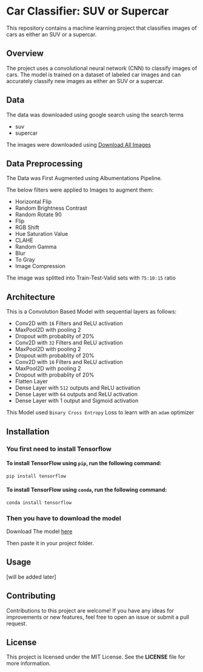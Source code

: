 # Car Classifier: SUV or Supercar

This repository contains a machine learning project that classifies images of cars as either an SUV or a supercar.

## Overview

The project uses a convolutional neural network (CNN) to classify images of cars. The model is trained on a dataset of labeled car images and can accurately classify new images as either an SUV or a supercar.

## Data

The data was downloaded using google search using the search terms

- suv
- supercar

The images were downloaded using [Download All Images](https://chrome.google.com/webstore/detail/download-all-images/ifipmflagepipjokmbdecpmjbibjnakm)

## Data Preprocessing

The Data was First Augmented using Albumentations Pipeline.

The below filters were applied to Images to augment them:
- Horizontal Flip
- Random Brightness Contrast
- Random Rotate 90
- Flip
- RGB Shift
- Hue Saturation Value
- CLAHE
- Random Gamma
- Blur
- To Gray
- Image Compression

The image was splitted into Train-Test-Valid sets with `75:10:15` ratio

## Architecture

This is a Convolution Based Model with sequential layers as follows:

- Conv2D with `16` Filters and ReLU activation
- MaxPool2D with pooling 2
- Dropout with probablity of 20%
- Conv2D with `32` Filters and ReLU activation
- MaxPool2D with pooling 2
- Dropout with probablity of 20%
- Conv2D with `16` Filters and ReLU activation
- MaxPool2D with pooling 2
- Dropout with probablity of 20%
- Flatten Layer
- Dense Layer with `512` outputs and ReLU activation
- Dense Layer with `64` outputs and ReLU activation
- Dense Layer with 1 output and Sigmoid activation

This Model used `Binary Cross Entropy` Loss to learn with an `adam` optimizer

## Installation

### You first need to install Tensorflow

#### To install TensorFlow using `pip`, run the following command:
```sh
pip install tensorflow
```

#### To install TensorFlow using `conda`, run the following command:
```sh
conda install tensorflow
```

### Then you have to download the model

Download The model [here](https://github.com/ivanrj7j/Super-Cars-VS-SUVs/releases/download/1.0/model.h5)

Then paste it in your project folder.

## Usage

[will be added later]

## Contributing

Contributions to this project are welcome! If you have any ideas for improvements or new features, feel free to open an issue or submit a pull request.

## License

This project is licensed under the MIT License. See the **LICENSE** file for more information.
